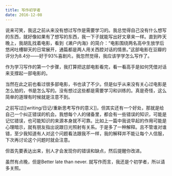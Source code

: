 ```yaml
---
title: 写作初学者
date: 2016-12-08
---
```

说来可笑，我这之前从来没有想过写作是需要学习的。我总觉得自己没有什么想写的东西，就好像如果有了想写的东西，我一下子就能写出好文章来一样。直到昨天晚上，我胡乱找着电影，看到《濑户内海》的简介：“电影围绕两名高中生放学后悠闲吐槽聊天的日常展开，通篇都是两人用关西腔对话的情景。”这部电影在豆瓣的评分为8.4分——好于93%喜剧片。我忽然觉得，我应该学学怎么写作了。

作为学习写作的第一个步骤，我打算把这部电影看完，看一看高手是如何凭借对话来支撑起一部电影的。

当然在此之前也看过很多部电影，书也读了不少。但是似乎从来没有关心过电影是怎么拍的，书是怎么写的。没有想过这些都是需要学习和训练的。真是奇怪，这么简单的道理有时候就是注意不到。

之前写过[[writing/日记/重新思考写作的意义]]，但其实还有一个好处，那就是给自己一个纠正错误的机会。我想每个人的储备里，都会有一些错误的知识，可能是记忆错误，也可能知识的来源本身就不可靠。比如上一篇中我说早起的作用可能是心理暗示，就有朋友指出说跟日光照射有关系。于是多了一种解释。且不管谁对谁错，至少我知道有人对这个问题看法跟我不一样，我的解释并不能让每个人信服，下次再讨论这个问题时就会注意。

但首先要表达出来，别人才会发现你的错误和缺点，然后提醒你改进。

虽然有点晚，但是Better late than never. 就写作而言，我还是个初学者，所以请多关照。

 
